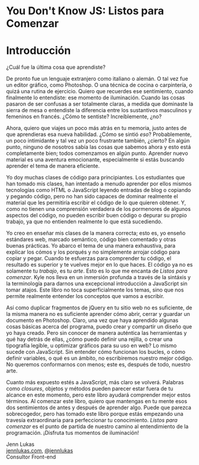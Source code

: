 # You Don't Know JS: Listos para Comenzar
# Introducción

¿Cuál fue la última cosa que aprendiste?

De pronto fue un lenguaje extranjero como italiano o alemán. O tal vez fue un editor gráfico, como Photoshop. O una técnica de cocina o carpintería, o quizá una rutina de ejercicio. Quiero que recuerdes ese sentimiento, cuando finalmente lo entendiste: ese momento de iluminación. Cuando las cosas pasaron de ser confusas a ser totalmente claras, a medida que dominaste la sierra de mesa o entendiste la diferencia entre los sustantivos masculinos y femeninos en francés. ¿Cómo te sentiste? Increíblemente, ¿no?

Ahora, quiero que viajes un poco más atrás en tu memoria, justo antes de que aprendieras esa nueva habilidad. ¿Cómo se sintió *eso*? Probablemente, un poco intimidante y tal vez un poco frustrante también, ¿cierto? En algún punto, ninguno de nosotros sabía las cosas que sabemos ahora y esto está completamente bien; todos comenzamos en algún punto. Aprender nuevo material es una aventura emocionante, especialmente si estás buscando aprender el tema de manera eficiente.

Yo doy muchas clases de código para principiantes. Los estudiantes que han tomado mis clases, han intentado a menudo aprender por ellos mismos tecnologías como HTML o JavaScript leyendo entradas de blog o copiando y pegando código, pero no han sido capaces de dominar realmente el material que les permitiría escribir el código de lo que quieren obtener. Y, como no tienen una comprensión verdadera de los pormenores de algunos aspectos del código, no pueden escribir buen código o depurar su propio trabajo, ya que no entienden realmente lo que está sucediendo.

Yo creo en enseñar mis clases de la manera correcta; esto es, yo enseño estándares web, marcado semántico, código bien comentado y otras buenas prácticas. Yo abarco el tema de una manera exhaustiva, para explicar los cómos y los porqués y no simplemente arrojar código para copiar y pegar. Cuando te esfuerzas para comprender tu código, el resultado es superior y te vuelves mejor en lo que haces. El código ya no es solamente tu *trabajo*, es tu *arte*. Esto es lo que me encanta de *Listos para comenzar*. Kyle nos lleva en un inmersión profunda a través de la sintáxis y la terminología para darnos una excepcional introducción a JavaScript sin tomar atajos. Este libro no toca superficialmente los temas, sino que nos permite realmente entender los conceptos que vamos a escribir.

Así como duplicar fragmentos de jQuery en tu sitio web no es suficiente, de la misma manera no es suficiente aprender cómo abrir, cerrar y guardar un documento en Photoshop. Claro, una vez que haya aprendido algunas cosas básicas acerca del programa, puedo crear y compartir un diseño que yo haya creado. Pero sin conocer de manera auténtica las herramientas y qué hay detrás de ellas, ¿cómo puedo definir una rejilla, o crear una tipografía legible, u optimizar gráficos para su uso en web? Lo mismo sucede con JavaScript. Sin entender cómo funcionan los bucles, o cómo definir variables, o qué es un ámbito, no escribiremos nuestro mejor código. No queremos conformarnos con menos; este es, después de todo, nuestro arte.

Cuanto más expuesto estés a JavaScript, más claro se volverá. Palabras como *closures*, objetos y métodos pueden parecer estar fuera de tu alcance en este momento, pero este libro ayudará comprender mejor estos términos. Al comenzar este libro, quiero que mantengas en tu mente esos dos sentimientos de antes y después de aprender algo. Puede que parezca sobrecogedor, pero has tomado este libro porque estás empezando una travesía extraordinaria para perfeccionar tu conocimiento. *Listos para comenzar* es el punto de partida de nuestro camino al entendimiento de la programación. ¡Disfruta tus momentos de iluminación!

Jenn Lukas<br>
[jennlukas.com](http://jennlukas.com/), [@jennlukas](https://twitter.com/jennlukas)<br>
Consultor Front-end
